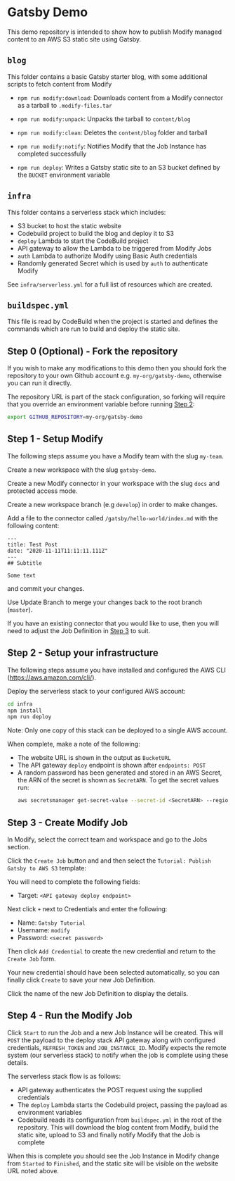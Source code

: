 # Gatsby Demo

This demo repository is intended to show how to publish Modify managed content to an AWS S3 static
site using Gatsby.

## `blog`

This folder contains a basic Gatsby starter blog, with some additional scripts to fetch
content from Modify

- `npm run modify:download`: Downloads content from a Modify connector as a tarball to `.modify-files.tar`

- `npm run modify:unpack`: Unpacks the tarball to `content/blog`

- `npm run modify:clean`: Deletes the `content/blog` folder and tarball

- `npm run modify:notify`: Notifies Modify that the Job Instance has completed successfully

- `npm run deploy`: Writes a Gatsby static site to an S3 bucket defined by the `BUCKET` environment
  variable

## `infra`

This folder contains a serverless stack which includes:

- S3 bucket to host the static website
- Codebuild project to build the blog and deploy it to S3
- `deploy` Lambda to start the CodeBuild project
- API gateway to allow the Lambda to be triggered from Modify Jobs
- `auth` Lambda to authorize Modify using Basic Auth credentials
- Randomly generated Secret which is used by `auth` to authenticate Modify

See `infra/serverless.yml` for a full list of resources which are created.

## `buildspec.yml`

This file is read by CodeBuild when the project is started and defines the commands which are run
to build and deploy the static site.

## Step 0 (Optional) - Fork the repository

If you wish to make any modifications to this demo then you should fork the repository to your own
Github account e.g. `my-org/gatsby-demo`, otherwise you can run it directly.

The repository URL is part of the stack configuration, so forking will require that you override an
environment variable before running [Step 2](#step-2---setup-your-infrastructure):

```bash
export GITHUB_REPOSITORY=my-org/gatsby-demo
```

## Step 1 - Setup Modify

The following steps assume you have a Modify team with the slug `my-team`. 

Create a new workspace with the slug `gatsby-demo`.

Create a new Modify connector in your workspace with the slug `docs` and protected access mode.

Create a new workspace branch (e.g `develop`) in order to make changes.

Add a file to the connector called `/gatsby/hello-world/index.md` with the following content:
```
---
title: Test Post
date: "2020-11-11T11:11:11.111Z"
---
## Subtitle

Some text
``` 
and commit your changes.

Use Update Branch to merge your changes back to the root branch (`master`).

If you have an existing connector that you would like to use, then you will need to adjust the Job
Definition in [Step 3](#step-3---create-modify-job) to suit.

## Step 2 - Setup your infrastructure

The following steps assume you have installed and configured the AWS CLI (https://aws.amazon.com/cli/).

Deploy the serverless stack to your configured AWS account:
```bash
cd infra
npm install
npm run deploy
```

Note: Only one copy of this stack can be deployed to a single AWS account.

When complete, make a note of the following:
- The website URL is shown in the output as `BucketURL`
- The API gateway `deploy` endpoint is shown after `endpoints: POST`
- A random password has been generated and stored in an AWS Secret, the ARN of the secret is shown
  as `SecretARN`. To get the secret values run:
  ```bash
  aws secretsmanager get-secret-value --secret-id <SecretARN> --region eu-west-1 --query 'SecretString' --output text
  ``` 

## Step 3 - Create Modify Job

In Modify, select the correct team and workspace and go to the Jobs section.

Click the `Create Job` button and and then select the `Tutorial: Publish Gatsby to AWS S3` template:

You will need to complete the following fields:

- Target: `<API gateway deploy endpoint>`

Next click `+` next to Credentials and enter the following:
- Name: `Gatsby Tutorial`
- Username: `modify`
- Password: `<secret password>`

Then click `Add Credential` to create the new credential and return to the `Create Job` form.

Your new credential should have been selected automatically, so you can finally click `Create` to
save your new Job Definition.

Click the name of the new Job Definition to display the details.

## Step 4 - Run the Modify Job

Click `Start` to run the Job and a new Job Instance will be created. This will `POST` the payload to
the deploy stack API gateway along with configured credentials, `REFRESH_TOKEN` and
`JOB_INSTANCE_ID`. Modify expects the remote system (our serverless stack) to notify when the job is
complete using these details.

The serverless stack flow is as follows:
- API gateway authenticates the POST request using the supplied credentials
- The `deploy` Lambda starts the Codebuild project, passing the payload as environment variables
- Codebuild reads its configuration from `buildspec.yml` in the root of the repository. This will
  download the blog content from Modify, build the static site, upload to S3 and finally notify
  Modify that the Job is complete
  
When this is complete you should see the Job Instance in Modify change from `Started` to `Finished`,
and the static site will be visible on the website URL noted above.
